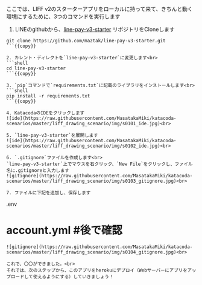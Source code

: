 ここでは、LIFF v2のスターターアプリをローカルに持って来て、きちんと動く環境にするために、3つのコマンドを実行します

1. LINEのgithubから、[line-pay-v3-starter](https://github.com/maztak/line-pay-v3-starter) リポジトリをCloneします<br>
```shell
git clone https://github.com/maztak/line-pay-v3-starter.git
```{{copy}}

2. カレント・ディレクトを`line-pay-v3-starter`に変更します<br>
```shell
cd line-pay-v3-starter
```{{copy}}

3. `pip`コマンドで`requirements.txt`に記載のライブラリをインストールします<br>
```shell
pip install -r requirements.txt
```{{copy}}

4. KatacodaのIDEをクリックします
![ide](https://raw.githubusercontent.com/MasatakaMiki/katacoda-scenarios/master/liff_drawing_scenario/img/s0101_ide.jpg)<br>

5. `line-pay-v3-starter`を展開します
![ide](https://raw.githubusercontent.com/MasatakaMiki/katacoda-scenarios/master/liff_drawing_scenario/img/s0102_ide.jpg)<br>

6. `.gitignore`ファイルを作成します<br>
`line-pay-v3-starter`上でマウスを右クリック、`New File`をクリックし、ファイル名に.gitignoreと入力します
![gitignore](https://raw.githubusercontent.com/MasatakaMiki/katacoda-scenarios/master/liff_drawing_scenario/img/s0103_gitignore.jpg)<br>

7. ファイルに下記を追加し、保存します
```
.env
# account.yml #後で確認
```{{copy}}
![gitignore](https://raw.githubusercontent.com/MasatakaMiki/katacoda-scenarios/master/liff_drawing_scenario/img/s0104_gitignore.jpg)<br>

これで、〇〇ができました。<br>
それでは、次のステップから、このアプリをherokuにデプロイ（Webサーバーにアプリをアップロードして使えるようにする）していきましょう！
